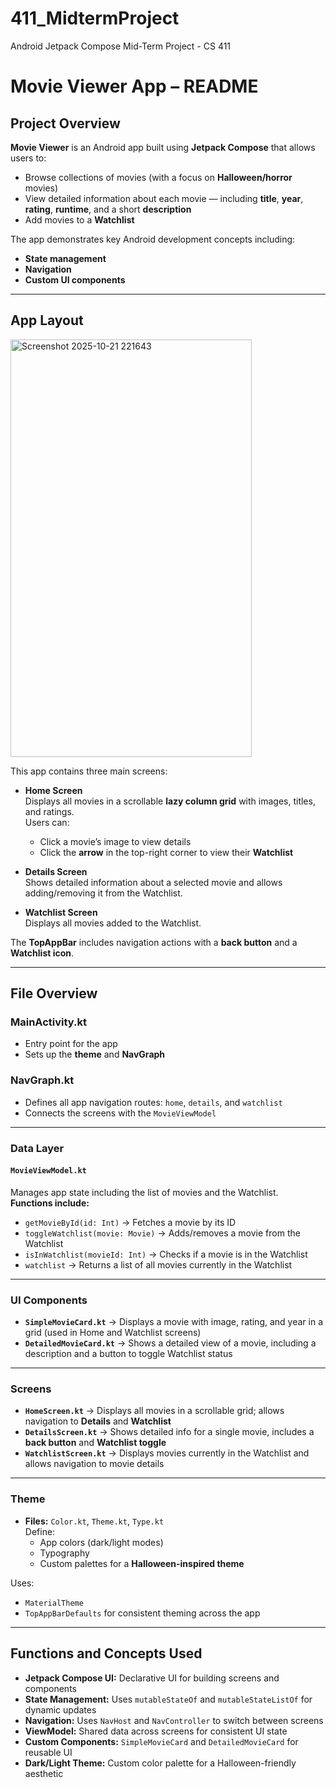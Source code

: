 # 411_MidtermProject
Android Jetpack Compose Mid-Term Project - CS 411

# **Movie Viewer App – README**

## **Project Overview**
**Movie Viewer** is an Android app built using **Jetpack Compose** that allows users to:
- Browse collections of movies (with a focus on **Halloween/horror** movies)
- View detailed information about each movie — including **title**, **year**, **rating**, **runtime**, and a short **description**
- Add movies to a **Watchlist**

The app demonstrates key Android development concepts including:
- **State management**
- **Navigation**
- **Custom UI components**

---

## **App Layout**
<img width="386" height="668" alt="Screenshot 2025-10-21 221643" src="https://github.com/user-attachments/assets/c257181c-2fe4-4851-86a3-3ec8eabcf575" />

This app contains three main screens:

- **Home Screen**  
  Displays all movies in a scrollable **lazy column grid** with images, titles, and ratings.  
  Users can:
  - Click a movie’s image to view details  
  - Click the **arrow** in the top-right corner to view their **Watchlist**

- **Details Screen**  
  Shows detailed information about a selected movie and allows adding/removing it from the Watchlist.

- **Watchlist Screen**  
  Displays all movies added to the Watchlist.

The **TopAppBar** includes navigation actions with a **back button** and a **Watchlist icon**.

---

## **File Overview**

### **MainActivity.kt**
- Entry point for the app  
- Sets up the **theme** and **NavGraph**

### **NavGraph.kt**
- Defines all app navigation routes: `home`, `details`, and `watchlist`  
- Connects the screens with the `MovieViewModel`

---

### **Data Layer**

#### `MovieViewModel.kt`
Manages app state including the list of movies and the Watchlist.  
**Functions include:**
- `getMovieById(id: Int)` → Fetches a movie by its ID  
- `toggleWatchlist(movie: Movie)` → Adds/removes a movie from the Watchlist  
- `isInWatchlist(movieId: Int)` → Checks if a movie is in the Watchlist  
- `watchlist` → Returns a list of all movies currently in the Watchlist

---

### **UI Components**
- **`SimpleMovieCard.kt`** → Displays a movie with image, rating, and year in a grid (used in Home and Watchlist screens)  
- **`DetailedMovieCard.kt`** → Shows a detailed view of a movie, including a description and a button to toggle Watchlist status

---

### **Screens**
- **`HomeScreen.kt`** → Displays all movies in a scrollable grid; allows navigation to **Details** and **Watchlist**  
- **`DetailsScreen.kt`** → Shows detailed info for a single movie, includes a **back button** and **Watchlist toggle**  
- **`WatchlistScreen.kt`** → Displays movies currently in the Watchlist and allows navigation to movie details

---

### **Theme**
- **Files:** `Color.kt`, `Theme.kt`, `Type.kt`  
  Define:
  - App colors (dark/light modes)  
  - Typography  
  - Custom palettes for a **Halloween-inspired theme**

Uses:
- `MaterialTheme`
- `TopAppBarDefaults` for consistent theming across the app  

---

## **Functions and Concepts Used**
- **Jetpack Compose UI:** Declarative UI for building screens and components  
- **State Management:** Uses `mutableStateOf` and `mutableStateListOf` for dynamic updates  
- **Navigation:** Uses `NavHost` and `NavController` to switch between screens  
- **ViewModel:** Shared data across screens for consistent UI state  
- **Custom Components:** `SimpleMovieCard` and `DetailedMovieCard` for reusable UI  
- **Dark/Light Theme:** Custom color palette for a Halloween-friendly aesthetic
